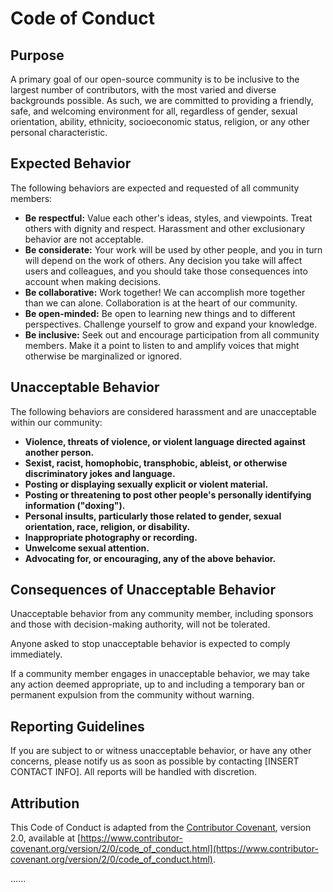 # Code of Conduct

## Purpose

A primary goal of our open-source community is to be inclusive to the largest number of contributors, with the most varied and diverse backgrounds possible. As such, we are committed to providing a friendly, safe, and welcoming environment for all, regardless of gender, sexual orientation, ability, ethnicity, socioeconomic status, religion, or any other personal characteristic.

## Expected Behavior

The following behaviors are expected and requested of all community members:

- **Be respectful:** Value each other's ideas, styles, and viewpoints. Treat others with dignity and respect. Harassment and other exclusionary behavior are not acceptable.
- **Be considerate:** Your work will be used by other people, and you in turn will depend on the work of others. Any decision you take will affect users and colleagues, and you should take those consequences into account when making decisions.
- **Be collaborative:** Work together! We can accomplish more together than we can alone. Collaboration is at the heart of our community.
- **Be open-minded:** Be open to learning new things and to different perspectives. Challenge yourself to grow and expand your knowledge.
- **Be inclusive:** Seek out and encourage participation from all community members. Make it a point to listen to and amplify voices that might otherwise be marginalized or ignored.

## Unacceptable Behavior

The following behaviors are considered harassment and are unacceptable within our community:

- **Violence, threats of violence, or violent language directed against another person.**
- **Sexist, racist, homophobic, transphobic, ableist, or otherwise discriminatory jokes and language.**
- **Posting or displaying sexually explicit or violent material.**
- **Posting or threatening to post other people's personally identifying information ("doxing").**
- **Personal insults, particularly those related to gender, sexual orientation, race, religion, or disability.**
- **Inappropriate photography or recording.**
- **Unwelcome sexual attention.**
- **Advocating for, or encouraging, any of the above behavior.**

## Consequences of Unacceptable Behavior

Unacceptable behavior from any community member, including sponsors and those with decision-making authority, will not be tolerated.

Anyone asked to stop unacceptable behavior is expected to comply immediately.

If a community member engages in unacceptable behavior, we may take any action deemed appropriate, up to and including a temporary ban or permanent expulsion from the community without warning.

## Reporting Guidelines

If you are subject to or witness unacceptable behavior, or have any other concerns, please notify us as soon as possible by contacting [INSERT CONTACT INFO]. All reports will be handled with discretion.

## Attribution

This Code of Conduct is adapted from the [Contributor Covenant][homepage], version 2.0, available at [https://www.contributor-covenant.org/version/2/0/code_of_conduct.html](https://www.contributor-covenant.org/version/2/0/code_of_conduct.html).

[homepage]: https://www.contributor-covenant.org 
......
